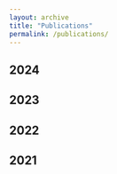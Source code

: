 ```yaml
---
layout: archive
title: "Publications"
permalink: /publications/
---
```

## 2024


## 2023

## 2022

## 2021
